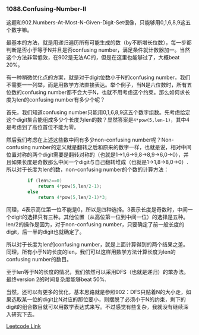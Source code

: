 ### 1088.Confusing-Number-II

这题和902.Numbers-At-Most-N-Given-Digit-Set很像，只能够用0,1,6,8,9这五个数字嘛。

最基本的方法，就是用递归遍历所有可能生成的数（by不断增长位数），每一步都判断是否小于等于N并且是否confusing number，满足条件就计数器加一。当然这个方法非常低效，在902是无法AC的，但是在这里也能够过了，大概beat 20%。

有一种稍微优化点的方案，就是对于digit位数小于N的confusing number，我们不需要一一列举，而是用数学方法直接表达。举个例子，当N是六位数时，所有五位数的confusing number都不会大于N，也就不用考虑这个约束。那么如何求长度为len的confusing number有多少个呢？

首先，我们知道confusing number只能用0,1,6,8,9这五个数字组数。先考虑给定这个digit集合能组成多少个长度为len的数？显然答案是```4*pow(5,len-1)```，其中4是考虑到了高位首位不能为零。

然后我们考虑在上述这些数中间有多少non-confusing number呢？Non-confusing number的定义就是翻转之后和原来的数字一样，也就是说，相对中间位置对称的两个digit需要是翻转对称的（也就是1->1,6->9,8->8,9->6,0->0），并且如果长度是奇数那么中间一个digit与自己翻转堆成（也就是1->1,8->8,0->0）.所以对于长度为len的数，non-confusing number的个数的计算方法：
```cpp
        if (len%2==0)        
            return 4*pow(5,len/2-1);
        else
            return 4*pow(5,len/2-1)*3;
```
同理，4表示高位第一位不能是0，所以是四种选择。3表示长度是奇数时，中间一个digit的选择只有三种。其他位置（从高位第一位到中间一位）的选择是五种。len/2的操作是因为，对于non-confusing number，只要确定了前一般长度的digit，后一半的digit也就确定了。

所以对于长度为len的confusing number，就是上面计算得到的两个结果之差。同理，所有小于N的长度的len，我们可以这样用数学方法计算长度为len的confusing number的数目。

至于len等于N的长度的情况，我们依然可以采用DFS（也就是递归）的笨办法。最终version 2的时间复杂度能够beat 50%.

当然，还可以有更多的优化，基本思路就是参照902：DFS只贴着N的大小走，如果选取某一位的digit比N对应的那位要小，则摆脱了必须小于N的约束，剩下的digit的组合数目就可以用数学表达式来写。不过感觉有些复杂，我就没有继续深入研究下去。


[Leetcode Link](https://leetcode.com/problems/confusing-number-ii)
